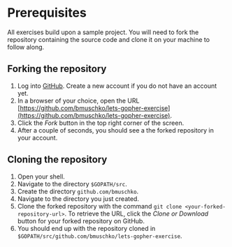 # Prerequisites

All exercises build upon a sample project. You will need to fork the repository containing the source code and clone it on your machine to follow along.

## Forking the repository

1. Log into [GitHub](https://github.com/). Create a new account if you do not have an account yet.
2. In a browser of your choice, open the URL [https://github.com/bmuschko/lets-gopher-exercise](https://github.com/bmuschko/lets-gopher-exercise).
3. Click the _Fork_ button in the top right corner of the screen.
4. After a couple of seconds, you should see a the forked repository in your account.

## Cloning the repository

1. Open your shell.
2. Navigate to the directory `$GOPATH/src`.
3. Create the directory `github.com/bmuschko`.
4. Navigate to the directory you just created.
5. Clone the forked repository with the command `git clone <your-forked-repository-url>`. To retrieve the URL, click the _Clone or Download_ button for your forked repository on GitHub.
6. You should end up with the repository cloned in `$GOPATH/src/github.com/bmuschko/lets-gopher-exercise`.
